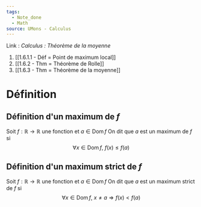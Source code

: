```yaml
---
tags:
  - Note_done
  - Math
source: UMons - Calculus
---
```


Link :
_Calculus : Théorème de la moyenne_
1. [[1.6.1.1 - Déf = Point de maximum local]]
1. [[1.6.2 - Thm = Théorème de Rolle]]
2. [[1.6.3 - Thm = Théorème de la moyenne]]

# Définition
## Définition d'un maximum de $f$
Soit $f : \mathbb{R} \to \mathbb{R}$ une fonction et $a \in \operatorname{Dom}f$ 
On dit que $a$ est un maximum de $f$  si $$\forall x \in \operatorname{Dom} f,\ f(x) \le f(a)$$

## Définition d'un maximum strict de $f$
Soit $f : \mathbb{R} \to \mathbb{R}$ une fonction et $a \in \operatorname{Dom}f$ 
On dit que $a$ est un maximum strict de $f$ si $$\forall x \in \operatorname{Dom} f,\ x \neq a \Rightarrow f(x) < f(a)$$